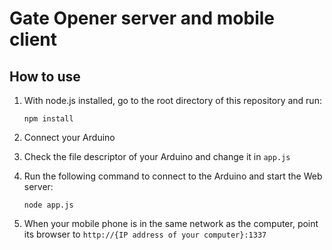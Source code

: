 # Gate Opener server and mobile client

## How to use

1. With node.js installed, go to the root directory of this repository and run:

       npm install

2. Connect your Arduino

3. Check the file descriptor of your Arduino and change it in `app.js`

4. Run the following command to connect to the Arduino and start the Web
   server:

       node app.js

5. When your mobile phone is in the same network as the computer, point its
   browser to `http://{IP address of your computer}:1337`
